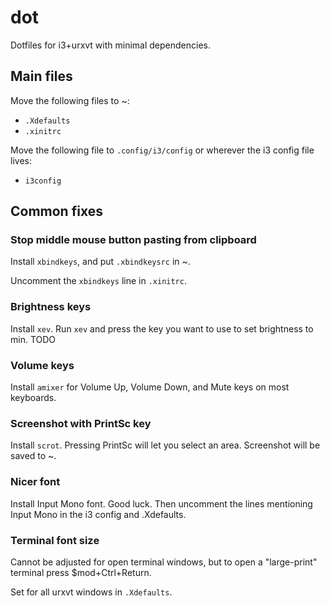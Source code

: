 # dot

Dotfiles for i3+urxvt with minimal dependencies.

## Main files

Move the following files to ~:
 - `.Xdefaults`
 - `.xinitrc`
 
Move the following file to `.config/i3/config` or wherever the i3 config file lives:
 - `i3config`


## Common fixes

### Stop middle mouse button pasting from clipboard

Install `xbindkeys`, and put `.xbindkeysrc` in ~.

Uncomment the `xbindkeys` line in `.xinitrc`.

### Brightness keys

Install `xev`. Run `xev` and press the key you want to use to set brightness to min.
TODO

### Volume keys

Install `amixer` for Volume Up, Volume Down, and Mute keys on most keyboards.

### Screenshot with PrintSc key

Install `scrot`. Pressing PrintSc will let you select an area. Screenshot will be saved to ~.

### Nicer font

Install Input Mono font. Good luck. 
Then uncomment the lines mentioning Input Mono in the i3 config and .Xdefaults.

### Terminal font size

Cannot be adjusted for open terminal windows, but to open a "large-print" terminal press $mod+Ctrl+Return.

Set for all urxvt windows in `.Xdefaults`.
